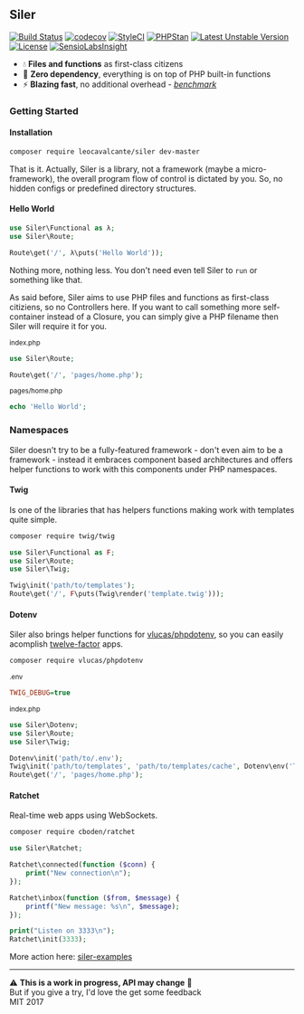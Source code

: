 ## Siler

[![Build Status](https://travis-ci.org/leocavalcante/siler.svg?branch=master)](https://travis-ci.org/leocavalcante/siler)
[![codecov](https://codecov.io/gh/leocavalcante/siler/branch/master/graph/badge.svg)](https://codecov.io/gh/leocavalcante/siler)
[![StyleCI](https://styleci.io/repos/75350712/shield)](https://styleci.io/repos/75350712)
[![PHPStan](https://img.shields.io/badge/PHPStan-enabled-brightgreen.svg?style=flat)](https://github.com/phpstan/phpstan)
[![Latest Unstable Version](https://poser.pugx.org/leocavalcante/siler/v/unstable)](//packagist.org/packages/leocavalcante/siler)
[![License](https://poser.pugx.org/leocavalcante/siler/license)](https://packagist.org/packages/leocavalcante/siler)
[![SensioLabsInsight](https://insight.sensiolabs.com/projects/703f233e-0738-4bf3-9d47-09d3c6de19b0/mini.png)](https://insight.sensiolabs.com/projects/703f233e-0738-4bf3-9d47-09d3c6de19b0)

* 💧 **Files and functions** as first-class citizens
* 🔋 **Zero dependency**, everything is on top of PHP built-in functions
* ⚡ **Blazing fast**, no additional overhead - [*benchmark*](https://github.com/kenjis/php-framework-benchmark#results)

### Getting Started

#### Installation

```bash
composer require leocavalcante/siler dev-master
```
That is it. Actually, Siler is a library, not a framework (maybe a micro-framework), the overall program flow of control is dictated by you. So, no hidden configs or predefined directory structures.

#### Hello World

```php
use Siler\Functional as λ;
use Siler\Route;

Route\get('/', λ\puts('Hello World'));
```
Nothing more, nothing less. You don't need even tell Siler to `run` or something like that.

As said before, Siler aims to use PHP files and functions as first-class citiziens, so no Controllers here. If you want to call something more self-container instead of a Closure, you can simply give a PHP filename then Siler will require it for you.

<sub>index.php</sub>
```php
use Siler\Route;

Route\get('/', 'pages/home.php');
```

<sub>pages/home.php</sub>
```php
echo 'Hello World';
```

### Namespaces

Siler doesn't try to be a fully-featured framework - don't even aim to be a framework - instead it embraces component based architectures and offers helper functions to work with this components under PHP namespaces.

#### Twig

Is one of the libraries that has helpers functions making work with templates quite simple.

```bash
composer require twig/twig
```

```php
use Siler\Functional as F;
use Siler\Route;
use Siler\Twig;

Twig\init('path/to/templates');
Route\get('/', F\puts(Twig\render('template.twig')));
```

#### Dotenv

Siler also brings helper functions for [vlucas/phpdotenv](https://github.com/vlucas/phpdotenv), so you can easily acomplish [twelve-factor](https://12factor.net/) apps.

```bash
composer require vlucas/phpdotenv
```

<sub>.env</sub>
```ini
TWIG_DEBUG=true
```

<sub>index.php</sub>
```php
use Siler\Dotenv;
use Siler\Route;
use Siler\Twig;

Dotenv\init('path/to/.env');
Twig\init('path/to/templates', 'path/to/templates/cache', Dotenv\env('TWIG_DEBUG'));
Route\get('/', 'pages/home.php');
```

#### Ratchet

Real-time web apps using WebSockets.

```bash
composer require cboden/ratchet
```

```php
use Siler\Ratchet;

Ratchet\connected(function ($conn) {
    print("New connection\n");
});

Ratchet\inbox(function ($from, $message) {
    printf("New message: %s\n", $message);
});

print("Listen on 3333\n");
Ratchet\init(3333);
```

More action here: [siler-examples](https://github.com/leocavalcante/siler-examples)

---
⚠️️ **This is a work in progress, API may change** 🚧<br>
But if you give a try, I'd love the get some feedback<br>
MIT 2017
